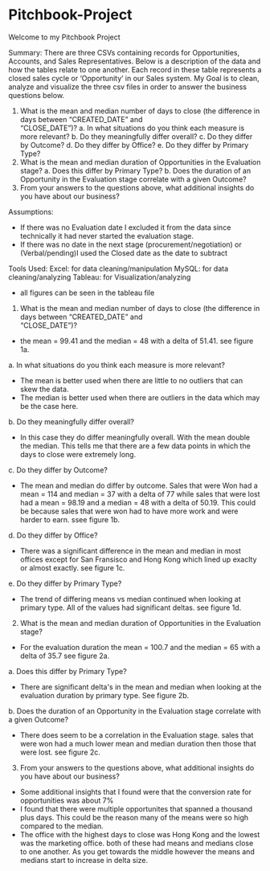 # Pitchbook-Project

Welcome to my Pitchbook Project

Summary:
There are three CSVs containing records for Opportunities,
Accounts, and Sales Representatives. Below is a description of the data and how the
tables relate to one another. Each record in these table represents a closed sales cycle or ‘Opportunity’ in our Sales
system. My Goal is to clean, analyze and visualize the three csv files in order to answer the business questions below.

1. What is the mean and median number of days to close (the  difference in days between “CREATED_DATE” and  
“CLOSE_DATE”)? 
  a. In what situations do you think each measure is more  relevant? 
  b. Do they meaningfully differ overall? 
  c. Do they differ by Outcome? 
  d. Do they differ by Office? 
  e. Do they differ by Primary Type? 
2. What is the mean and median duration of Opportunities in the  Evaluation stage? 
  a. Does this differ by Primary Type? 
  b. Does the duration of an Opportunity in the Evaluation stage  correlate with a given Outcome? 
3. From your answers to the questions above, what additional insights  do you have about our business?



Assumptions:
- If there was no Evaluation date I excluded it from the data since technically it had never started the evaluation stage. 
- If there was no date in the next stage (procurement/negotiation) or (Verbal/pending)I used the Closed date as the date to subtract


Tools Used:
Excel: for data cleaning/manipulation
MySQL: for data cleaning/analyzing
Tableau: for Visualization/analyzing

* all figures can be seen in the tableau file


1. What is the mean and median number of days to close (the  difference in days between “CREATED_DATE” and  
“CLOSE_DATE”)? 
- the mean = 99.41 and the median = 48 with a delta of 51.41.
see figure 1a.


a. In what situations do you think each measure is more  relevant?
- The mean is better used when there are little to no outliers that can skew the data.
- The median is better used when there are outliers in the data which may be the case here.


 b. Do they meaningfully differ overall?
- In this case they do differ meaningfully overall. With the mean double the median. This tells me that there are a few data points in which the days to close were extremely long. 

 c. Do they differ by Outcome?
- The mean and median do differ by outcome. Sales that were Won had a mean = 114 and median = 37 with a delta of 77
while sales that were lost had a mean = 98.19 and a median = 48 with a delta of 50.19. This could be because sales that were won  had to have more work
and were harder to earn. ssee figure 1b.

 d. Do they differ by Office?
- There was a significant difference in the mean and median in most offices except for San Fransisco and Hong Kong which lined up exaclty or almost exactly.
see figure 1c.

 e. Do they differ by Primary Type?
- The trend of differing means vs median continued when looking at primary type. All of the values had significant deltas.
see figure 1d.



2. What is the mean and median duration of Opportunities in the Evaluation stage?
- For the evaluation duration the mean = 100.7 and the median = 65 with a delta of 35.7 see figure 2a.

 a. Does this differ by Primary Type?
- There are significant delta's in the mean and median when looking at the evaluation duration by primary type. See figure 2b. 

 b. Does the duration of an Opportunity in the Evaluation stage  correlate with a given Outcome?
- There does seem to be a correlation in the Evaluation stage. sales that were won had a much lower mean and median duration then those that were lost.
see figure 2c.


3. From your answers to the questions above, what additional insights  do you have about our business?
-  Some additional insights that I found were that the conversion rate for opportunities was about 7%
-  I found that there were multiple opportunites that spanned a thousand plus days. This could be the reason many of the means were so high compared to 
 the median.
- The office with the highest days to close was Hong Kong and the lowest was the marketing office. both of these had means and medians close to one another. As you get towards the middle however the means and medians start to increase in delta size.









